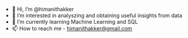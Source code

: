 - 👋 Hi, I’m @himanithakker
- 👀 I’m interested in analyszing and obtaining useful insights from data
- 🌱 I’m currently learning Machine Learning and SQL
- 📫 How to reach me - himanithakker@gmail.com

<!---
himanithakker/himanithakker is a ✨ special ✨ repository because its `README.md` (this file) appears on your GitHub profile.
You can click the Preview link to take a look at your changes.
--->
